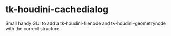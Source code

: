 # tk-houdini-cachedialog
Small handy GUI to add a tk-houdini-filenode and tk-houdini-geometrynode with the correct structure.
